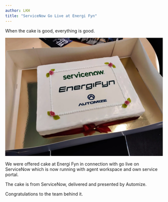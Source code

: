 ```yaml
---
author: LKH
title: "ServiceNow Go Live at Energi Fyn"
---
```


When the cake is good, everything is good.

![Energi Fyn Go-Live cake](/assets/images/post_energi-fyn-go-live.webp)

We were offered cake at Energi Fyn in connection with go live on ServiceNow which is now running with agent workspace and own service portal.

The cake is from ServiceNow, delivered and presented by Automize.

Congratulations to the team behind it. 
